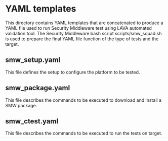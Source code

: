 # YAML templates

This directory contains YAML templates that are concatenated to produce a YAML file used to run Security Middleware test using LAVA automated validation tool.
The Security Middleware bash script scripts/smw_squad.sh is used to prepare the final YAML file function of the type of tests and the target.

## smw_setup.yaml
This file defines the setup to configure the platform to be tested.

## smw_package.yaml
This file describes the commands to be executed to download and install a SMW package.

## smw_ctest.yaml
This file describes the commands to be executed to run the tests on target.
